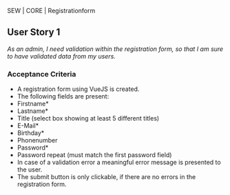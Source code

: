 SEW | CORE | Registrationform

## User Story 1
*As an admin, I need validation within the registration form, so that I am sure to have validated data from my users.*

### Acceptance Criteria
- A registration form using VueJS is created.
- The following fields are present:
 - Firstname*
 - Lastname*
 - Title (select box showing at least 5 different titles)
 - E-Mail*
 - Birthday*
 - Phonenumber
 - Password*
 - Password repeat (must match the first password field)
- In case of a validation error a meaningful error message is presented to the user.
- The submit button is only clickable, if there are no errors in the registration form.
